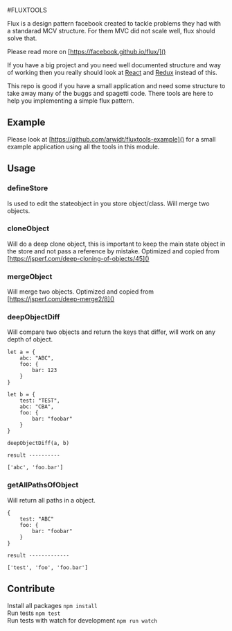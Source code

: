 #FLUXTOOLS

Flux is a design pattern facebook created to tackle problems they had with a standarad MCV structure.
For them MVC did not scale well, flux should solve that.

Please read more on [https://facebook.github.io/flux/]()

If you have a big project and you need well documented structure and way of working then you really should look at [React](https://reactjs.org/) and [Redux](https://redux.js.org/) instead of this.

This repo is good if you have a small application and need some structure to take away many of the buggs and spagetti code. There tools are here to help you implementing a simple flux pattern.

## Example

Please look at [https://github.com/arwidt/fluxtools-example]() for a small example application using all the tools in this module.

## Usage

### defineStore
Is used to edit the stateobject in you store object/class. Will merge two objects.

### cloneObject
Will do a deep clone object, this is important to keep the main state object in the store and not pass a reference by mistake.
Optimized and copied from [https://jsperf.com/deep-cloning-of-objects/45]()

### mergeObject
Will merge two objects. Optimized and copied from [https://jsperf.com/deep-merge2/8]()

### deepObjectDiff
Will compare two objects and return the keys that differ, will work on any depth of object.

```
let a = {
	abc: "ABC",
	foo: {
		bar: 123
	}
}

let b = {
	test: "TEST",
	abc: "CBA",
	foo: {
		bar: "foobar"
	}
}

deepObjectDiff(a, b)

result ----------

['abc', 'foo.bar']

```

### getAllPathsOfObject
Will return all paths in a object.

```
{
	test: "ABC"
	foo: {
		bar: "foobar"
	}
}

result -------------

['test', 'foo', 'foo.bar']
```

## Contribute

Install all packages `npm install`  
Run tests `npm test`  
Run tests with watch for development `npm run watch`  

